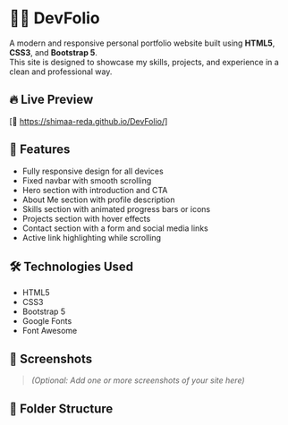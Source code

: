 # 👩‍💻 DevFolio

A modern and responsive personal portfolio website built using **HTML5**, **CSS3**, and **Bootstrap 5**.  
This site is designed to showcase my skills, projects, and experience in a clean and professional way.

## 🔥 Live Preview

[🔗 https://shimaa-reda.github.io/DevFolio/]

## 🚀 Features

- Fully responsive design for all devices
- Fixed navbar with smooth scrolling
- Hero section with introduction and CTA
- About Me section with profile description
- Skills section with animated progress bars or icons
- Projects section with hover effects
- Contact section with a form and social media links
- Active link highlighting while scrolling

## 🛠️ Technologies Used

- HTML5
- CSS3
- Bootstrap 5
- Google Fonts
- Font Awesome

## 📸 Screenshots

> *(Optional: Add one or more screenshots of your site here)*

## 📂 Folder Structure

